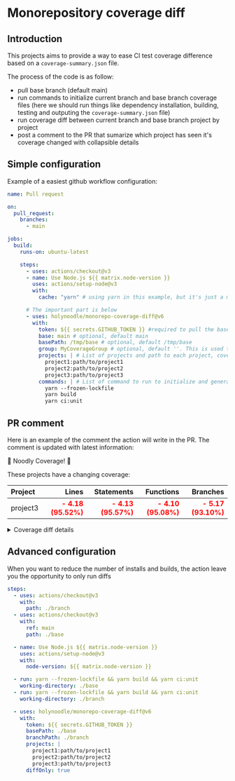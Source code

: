 # Monorepository coverage diff

## Introduction

This projects aims to provide a way to ease CI test coverage difference based on a `coverage-summary.json` file.

The process of the code is as follow:
- pull base branch (default main)
- run commands to initialize current branch and base branch coverage files (here we should run things like dependency installation, building, testing and outputing the `coverage-summary.json` file)
- run coverage diff between current branch and base branch project by project
- post a comment to the PR that sumarize which project has seen it's coverage changed with collapsible details

## Simple configuration

Example of a easiest github workflow configuration:
```yml
name: Pull request

on:
  pull_request:
    branches:
      - main

jobs:
  build:
    runs-on: ubuntu-latest

    steps:
      - uses: actions/checkout@v3
      - name: Use Node.js ${{ matrix.node-version }}
        uses: actions/setup-node@v3
        with:
          cache: "yarn" # using yarn in this example, but it's just a matter of choice

      # The important part is below
      - uses: holynoodle/monorepo-coverage-diff@v6
        with:
          token: ${{ secrets.GITHUB_TOKEN }} #required to pull the base branch and post the comment in the PR
          base: main # optional, default main
          basePath: /tmp/base # optional, default /tmp/base
          group: MyCoverageGroup # optional, default ''. This is used to separate comments if you are triggering this action multiple times
          projects: | # List of projects and path to each project, coverage file for this project will be searched at the project root
            project1:path/to/project1
            project2:path/to/project2
            project3:path/to/project3
          commands: | # List of command to run to initialize and generate the coverage file for all the projects above.
            yarn --frozen-lockfile
            yarn build
            yarn ci:unit
```

## PR comment

Here is an example of the comment the action will write in the PR. The comment is updated with latest information:

:ramen: Noodly Coverage! :ramen:


These projects have a changing coverage:

| Project |                                                          Lines |                                                     Statements |                                                      Functions |                                                       Branches |
| :------ | -------------------------------------------------------------: | -------------------------------------------------------------: | -------------------------------------------------------------: | -------------------------------------------------------------: |
| project3    | <span style="color:red;font-weight:bold">- 4.18<span> (95.52%) | <span style="color:red;font-weight:bold">- 4.13<span> (95.57%) | <span style="color:red;font-weight:bold">- 4.10<span> (95.08%) | <span style="color:red;font-weight:bold">- 5.17<span> (93.10%) |
    
<details>
  <summary>Coverage diff details</summary>

  
## project1
| File                        |                                Lines |                           Statements |                            Functions |                             Branches |
| :-------------------------- | -----------------------------------: | -----------------------------------: | -----------------------------------: | -----------------------------------: |
| ./src/file1.ts | <span style=""> 0.00<span> (100.00%) | <span style=""> 0.00<span> (100.00%) | <span style=""> 0.00<span> (100.00%) | <span style=""> 0.00<span> (100.00%) |
| ./src/file2.ts    |  <span style=""> 0.00<span> (81.25%) |  <span style=""> 0.00<span> (81.25%) |  <span style=""> 0.00<span> (83.33%) | <span style=""> 0.00<span> (100.00%) |
| ./src/file3.ts      | <span style=""> 0.00<span> (100.00%) | <span style=""> 0.00<span> (100.00%) | <span style=""> 0.00<span> (100.00%) | <span style=""> 0.00<span> (100.00%) |

## project2
| File                                  |                                Lines |                           Statements |                            Functions |                             Branches |
| :------------------------------------ | -----------------------------------: | -----------------------------------: | -----------------------------------: | -----------------------------------: |
| ./src/file1.ts | <span style=""> 0.00<span> (100.00%) | <span style=""> 0.00<span> (100.00%) | <span style=""> 0.00<span> (100.00%) | <span style=""> 0.00<span> (100.00%) |
| ./src/file2.ts | <span style=""> 0.00<span> (100.00%) | <span style=""> 0.00<span> (100.00%) | <span style=""> 0.00<span> (100.00%) | <span style=""> 0.00<span> (100.00%) |

## project3
| File                                  |                                                           Lines |                                                      Statements |                                                       Functions |                                                        Branches |
| :------------------------------------ | --------------------------------------------------------------: | --------------------------------------------------------------: | --------------------------------------------------------------: | --------------------------------------------------------------: |
| ./src/file1                |                            <span style=""> 0.00<span> (100.00%) |                            <span style=""> 0.00<span> (100.00%) |                            <span style=""> 0.00<span> (100.00%) |                             <span style=""> 0.00<span> (91.66%) |
| ./src/file2.ts              | <span style="color:red;font-weight:bold">- 100.00<span> (0.00%) | <span style="color:red;font-weight:bold">- 100.00<span> (0.00%) | <span style="color:red;font-weight:bold">- 83.34<span> (16.66%) | <span style="color:red;font-weight:bold">- 100.00<span> (0.00%) |

</details>

## Advanced configuration

When you want to reduce the number of installs and builds, the action leave you the opportunity to only run diffs
```yml
steps:
  - uses: actions/checkout@v3
    with:
      path: ./branch
  - uses: actions/checkout@v3
    with:
      ref: main
      path: ./base

  - name: Use Node.js ${{ matrix.node-version }}
    uses: actions/setup-node@v3
    with:
      node-version: ${{ matrix.node-version }}

  - run: yarn --frozen-lockfile && yarn build && yarn ci:unit
    working-directory: ./base
  - run: yarn --frozen-lockfile && yarn build && yarn ci:unit
    working-directory: ./branch

  - uses: holynoodle/monorepo-coverage-diff@v6
    with:
      token: ${{ secrets.GITHUB_TOKEN }}
      basePath: ./base
      branchPath: ./branch
      projects: |
        project1:path/to/project1
        project2:path/to/project2
        project3:path/to/project3
      diffOnly: true
```